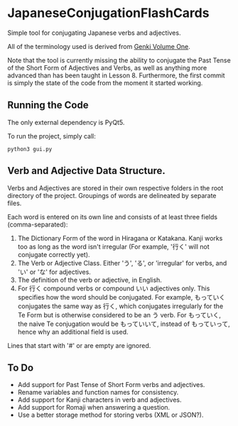# JapaneseConjugationFlashCards
Simple tool for conjugating Japanese verbs and adjectives.

All of the terminology used is derived from [Genki Volume One](http://genki.japantimes.co.jp/index_en).

Note that the tool is currently missing the ability to conjugate the Past Tense of the Short Form of Adjectives and Verbs, as well as anything more advanced than has been taught in Lesson 8. Furthermore, the first commit is simply the state of the code from the moment it started working.

## Running the Code
The only external dependency is PyQt5.

To run the project, simply call:
```
python3 gui.py
```

## Verb and Adjective Data Structure.
Verbs and Adjectives are stored in their own respective folders in the root directory of the project. Groupings of words are delineated by separate files.

Each word is entered on its own line and consists of at least three fields (comma-separated):
1. The Dictionary Form of the word in Hiragana or Katakana. Kanji works too as long as the word isn't irregular (For example, '行く' will not conjugate correctly yet).
2. The Verb or Adjective Class. Either 'う', 'る', or 'irregular' for verbs, and 'い' or 'な' for adjectives.
3. The definition of the verb or adjective, in English.
4. For 行く compound verbs or compound いい adjectives only. This specifies how the word should be conjugated. For example, もっていく conjugates the same way as 行く, which conjugates irregularly for the Te Form but is otherwise considered to be an う verb. For もっていく, the naive Te conjugation would be もっていいて, instead of もっていって, hence why an additional field is used.

Lines that start with '#' or are empty are ignored.

## To Do
- Add support for Past Tense of Short Form verbs and adjectives.
- Rename variables and function names for consistency.
- Add support for Kanji characters in verb and adjectives.
- Add support for Romaji when answering a question.
- Use a better storage method for storing verbs (XML or JSON?).
